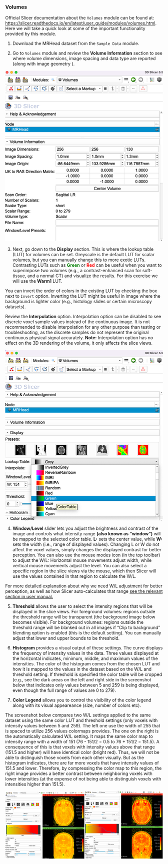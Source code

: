 ### Volumes

Official Slicer documentation about the `Volumes` module can be found at: https://slicer.readthedocs.io/en/latest/user_guide/modules/volumes.html. Here we will take a quick look at some of the important functionality provided by this module.

1. Download the MRHead dataset from the `Sample Data` module. 

2. Go to `Volumes` module and review the **Volume Information** section to see where volume dimensions, image spacing and data type are reported (along with image geometry ).

<img src="./1.png" width="512" />

3. Next, go down to the **Display** section. This is where the lookup table (LUT) for volumes can be set. Greyscale is the default LUT for scalar volumes, but you can manually change this to more exotic LUTs. Contrasting LUTs such as <span style="color:green"> **Green**</span> or <span style="color:red"> **Red**</span> can be useful when you want to superimpose two volumes (e.g., a contrast-enhanced scan for soft-tissue, and a normal CT) and visualize the results. For this exercise we will use the **Warm1** LUT.

You can invert the order of colors in the existing LUT by checking the box next to `Invert` option. Inverting the LUT might be useful in image where the background is lighter color (e.g., histology slides or certain microscopy datasets).

Review the **Interpolation** option.  Interpolation option can be disabled to see discrete voxel sample values instead of the continuous image. It is not recommended to disable interpolation for any other purpose than testing or troubleshooting, as the discrete samples do not represent the original continuous physical signal accurately.
**Note:** Interpolation option has no effect on the 3D rendering of the volume, it only affects the slice views.

<img src="./2.png" width="512" />

4. **Window/Level** slider lets you adjust the brightness and contrast of the image and controls what intensity range __(also known as “window”)__ will be mapped to the selected color table. **L:** sets the center value, while **W:** sets the width (i.e., range of displayed values). Changing L or W  do not affect the voxel values, simply changes the displayed contrast for better perception. You can also use the mouse modes icon (in the top toolbar) to adjust the W/L: Horizontal mouse movements adjust width, while vertical mouse movements adjust the level. You can also select a specific region in the slice views via the mouse, which then Slicer will use the values contained in that region to calculate the W/L. 

For more detailed explanation about why we need W/L adjustment for better perception, as well as how Slicer auto-calculates that range [see the relevant section in user manual.](https://slicer.readthedocs.io/en/latest/user_guide/user_interface.html#adjusting-image-window-level) 

5. **Threshold**  allows the user to select the intensity regions that will be displayed in the slice views. For foreground volumes: regions outside the threshold range will be transparent (the background image below becomes visible). For background volumes: regions outside the threshold range will be blanked out in all images if “Clip to background” blending option is enabled (this is the default setting). You can manually adjust that lower and upper bounds to be threshold. 

6. **Histogram** provides a visual output of these settings. The curve displays the frequency of intensity values in the data. Three values displayed at the horizontal indicates, minimum, middle, and maximum values of the intensities. The color of the histogram comes from the chosen LUT and how it is mapped to the values in the dataset based on the W/L and threshold setting. If threshold is specified the color table will be cropped (e.g., see the dark areas on the left and right side in the screenshot below that indicates only values between 5 and 259 is being displayed, even though the full range of values are 0 to 279).

7. **Color Legend** allows you to control the visibility of the color legend along with its visual appeareance (size, number of colors etc). 

The screenshot below compares two W/L settings applied to the same dataset using the same color LUT and threshold settings (only voxels with intensity values between 5 and 259). The left one use the width of 255 that is spaced to utilize 256 values colormaps provides. The one on the right is the automatically calculated W/L setting. It maps the same color map to intensity range with a width of 151 (76 - 151/2 = 0.5 to 76 + 151/2 = 151.5). A consequence of this is that voxels with intensity values above that range (151.5 and higher) will have identical color (bright red). Thus, we will not be able to distinguish those voxels from each other visually. But as the histogram indicates, there are far more voxels that have intensity values of 151.5 and lower. Therefore, by compressing the color map to this region, the right image provides a better contrast between neighboring voxels with lower intensities (at the expense of not being able to distinguish voxels with intensities higher than 151.5).

<img src="./3.png" width="1200">

